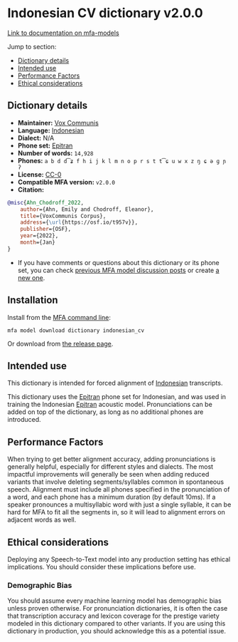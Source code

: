 
# Indonesian CV dictionary v2.0.0

[Link to documentation on mfa-models](https://mfa-models.readthedocs.io/en/main/dictionary/indonesian_cv.html)

Jump to section:

- [Dictionary details](#dictionary-details)
- [Intended use](#intended-use)
- [Performance Factors](#performance-factors)
- [Ethical considerations](#ethical-considerations)

## Dictionary details

- **Maintainer:** [Vox Communis](https://osf.io/t957v/)
- **Language:** [Indonesian](https://en.wikipedia.org/wiki/Indonesian_language)
- **Dialect:** N/A
- **Phone set:** [Epitran](https://github.com/dmort27/epitran)
- **Number of words:** `14,928`
- **Phones:** `a b d d͡ʑ f h i j k l m n o p r s t t͡ɕ u w x z ŋ ɕ ə ɡ ɲ ʔ`
- **License:** [CC-0](https://creativecommons.org/publicdomain/zero/1.0/)
- **Compatible MFA version:** `v2.0.0`
- **Citation:**

```bibtex
@misc{Ahn_Chodroff_2022,
	author={Ahn, Emily and Chodroff, Eleanor},
	title={VoxCommunis Corpus},
	address={\url{https://osf.io/t957v}},
	publisher={OSF},
	year={2022},
	month={Jan}
}
```

- If you have comments or questions about this dictionary or its phone set, you can check [previous MFA model discussion posts](https://github.com/MontrealCorpusTools/mfa-models/discussions?discussions_q=Indonesian+CV+dictionary+v2.0.0) or create [a new one](https://github.com/MontrealCorpusTools/mfa-models/discussions/new).

## Installation

Install from the [MFA command line](https://montreal-forced-aligner.readthedocs.io/en/latest/user_guide/models/index.html):

```
mfa model download dictionary indonesian_cv
```

Or download from [the release page](https://github.com/MontrealCorpusTools/mfa-models/releases/tag/dictionary-indonesian_cv-v2.0.0).

## Intended use

This dictionary is intended for forced alignment of [Indonesian](https://en.wikipedia.org/wiki/Indonesian_language) transcripts.

This dictionary uses the [Epitran](https://github.com/dmort27/epitran) phone set for Indonesian, and was used in training the Indonesian [Epitran](https://github.com/dmort27/epitran) acoustic model. Pronunciations can be added on top of the dictionary, as long as no additional phones are introduced.

## Performance Factors

When trying to get better alignment accuracy, adding pronunciations is generally helpful, especially for different styles and dialects. The most impactful improvements will generally be seen when adding reduced variants that involve deleting segments/syllables common in spontaneous speech.  Alignment must include all phones specified in the pronunciation of a word, and each phone has a minimum duration (by default 10ms). If a speaker pronounces a multisyllabic word with just a single syllable, it can be hard for MFA to fit all the segments in, so it will lead to alignment errors on adjacent words as well.

## Ethical considerations

Deploying any Speech-to-Text model into any production setting has ethical implications. You should consider these implications before use.

### Demographic Bias

You should assume every machine learning model has demographic bias unless proven otherwise. For pronunciation dictionaries, it is often the case that transcription accuracy and lexicon coverage for the prestige variety modeled in this dictionary compared to other variants. If you are using this dictionary in production, you should acknowledge this as a potential issue.
